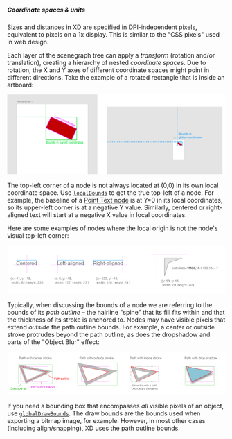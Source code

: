 ##### Coordinate spaces & units

Sizes and distances in XD are specified in DPI-independent pixels, equivalent to pixels on a 1x display. This is similar to the "CSS
pixels" used in web design.

Each layer of the scenegraph tree can apply a _transform_ (rotation and/or translation), creating a hierarchy of nested _coordinate
spaces_. Due to rotation, the X and Y axes of different coordinate spaces might point in different directions. Take the example of
a rotated rectangle that is inside an artboard:

![diagram of coordinate spaces](images/coordSpaces.png)

The top-left corner of a node is not always located at (0,0) in its own local coordinate space. Use [`localBounds`](./reference/scenegraph.md#SceneNode+localBounds)
to get the true top-left of a node. For example, the baseline of a [Point Text node](./reference/scenegraph.md#Text) is at Y=0 in its local coordinates, so its
upper-left corner is at a negative Y value. Similarly, centered or right-aligned text will start at a negative X value in local coordinates.

Here are some examples of nodes where the local origin is not the node's visual top-left corner:

![examples of localBounds origin](images/localOrigin.png)

Typically, when discussing the bounds of a node we are referring to the bounds of its _path outline_ &ndash; the hairline "spine" that its fill
fits within and that the thickness of its stroke is anchored to. Nodes may have visible pixels that extend _outside_ the path outline bounds.
For example, a center or outside stroke protrudes beyond the path outline, as does the dropshadow and parts of the "Object Blur" effect:

![examples of path bounds vs. draw bounds](images/pathBounds.png)

If you need a bounding box that encompasses _all_ visible pixels of an object, use [`globalDrawBounds`](./reference/scenegraph.md#SceneNode+globalDrawBounds).
The draw bounds are the bounds used when exporting a bitmap image, for example. However, in most other cases (including align/snapping), XD uses the
path outline bounds.